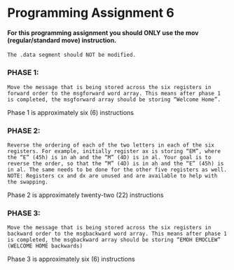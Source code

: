 # Programming Assignment 6

#### For this programming assignment you should ONLY use the mov (regular/standard move) instruction.
    The .data segment should NOT be modified.

### PHASE 1:
    Move the message that is being stored across the six registers in forward order to the msgforward word array. This means after phase 1 is completed, the msgforward array should be storing “Welcome Home”.
Phase 1 is approximately six (6) instructions

### PHASE 2:
    Reverse the ordering of each of the two letters in each of the six registers. For example, initially register ax is storing “EM”, where the “E” (45h) is in ah and the “M” (4D) is in al. Your goal is to reverse the order, so that the “M” (4D) is in ah and the “E” (45h) is in al. The same needs to be done for the other five registers as well.
    NOTE: Registers cx and dx are unused and are available to help with the swapping.
Phase 2 is approximately twenty-two (22) instructions

### PHASE 3:
    Move the message that is being stored across the six registers in backward order to the msgbackward word array. This means after phase 1 is completed, the msgbackward array should be storing “EMOH EMOCLEW” (WELCOME HOME backwards)
Phase 3 is approximately six (6) instructions

